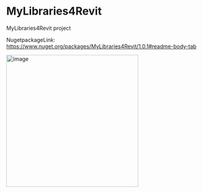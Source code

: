 # MyLibraries4Revit
MyLibraries4Revit project

NugetpackageLink: https://www.nuget.org/packages/MyLibraries4Revit/1.0.1#readme-body-tab


<img width="347" alt="image" src="https://github.com/user-attachments/assets/3b540115-03a6-410a-b09c-15d0f81f3acf" />
